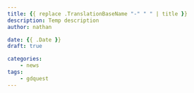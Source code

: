 ```yaml
---
title: {{ replace .TranslationBaseName "-" " " | title }}
description: Temp description
author: nathan

date: {{ .Date }}
draft: true

categories:
    - news
tags:
    - gdquest
---
```

